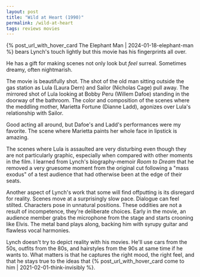 ```yaml
---
layout: post
title: "Wild at Heart (1990)"
permalink: /wild-at-heart
tags: reviews movies
---
```


{% post_url_with_hover_card The Elephant Man | 2024-01-18-elephant-man %} bears Lynch's touch lightly but this movie has his fingerprints all over.
<!--more-->
He has a gift for making scenes not only look but _feel_ surreal.
Sometimes dreamy, often nightmarish.

The movie is beautifully shot.
The shot of the old man sitting outside the gas station as Lula (Laura Dern) and Sailor (Nicholas Cage) pull away.
The mirrored shot of Lula looking at Bobby Peru (Willem Dafoe) standing in the doorway of the bathroom.
The color and composition of the scenes where the meddling mother, Marietta Fortune (Dianne Ladd), agonizes over Lula's relationship with Sailor.

Good acting all around, but Dafoe's and Ladd's performances were my favorite.
The scene where Marietta paints her whole face in lipstick is amazing.

The scenes where Lula is assaulted are very disturbing even though they are not particularly graphic, especially when compared with other moments in the film.
I learned from Lynch's biography-memoir _Room to Dream_ that he removed a very gruesome moment from the original cut following a "mass exodus" of a test audience that had otherwise been at the edge of their seats.

Another aspect of Lynch's work that some will find offputting is its disregard for reality.
Scenes move at a surprisingly slow pace.
Dialogue can feel stilted.
Characters pose in unnatural positions.
These oddities are not a result of incompetence, they're deliberate choices.
Early in the movie, an audience member grabs the microphone from the stage and starts crooning like Elvis.
The metal band plays along, backing him with syrupy guitar and flawless vocal harmonies.

Lynch doesn't try to depict reality with his movies.
He'll use cars from the 50s, outfits from the 80s, and hairstyles from the 90s at same time if he wants to.
What matters is that he captures the right mood, the right feel, and that he stays true to the ideas that {% post_url_with_hover_card come to him | 2021-02-01-think-invisibly %}.